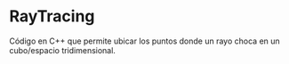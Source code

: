 # RayTracing
Código en C++ que permite ubicar los puntos donde un rayo choca en un cubo/espacio tridimensional.
